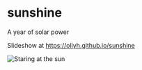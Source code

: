 # sunshine

A year of solar power

Slideshow at https://oliyh.github.io/sunshine

![Staring at the sun](https://www.praguereporter.com/wp-content/uploads/2007/04/sunshine-movie-review.jpg)
